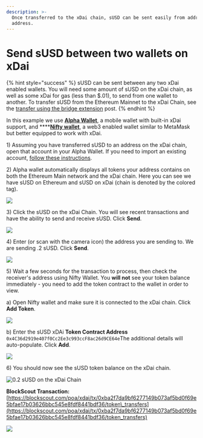 ```yaml
---
description: >-
  Once transferred to the xDai chain, sUSD can be sent easily from address to
  address.
---
```


# Send sUSD between two wallets on xDai

{% hint style="success" %}
sUSD can be sent between any two xDai enabled wallets. You will need some amount of sUSD on the xDai chain, as well as some xDai for gas \(less than $.01\), to send from one wallet to another. To transfer sUSD from the Ethereum Mainnet to the xDai Chain, see the [transfer using the bridge extension](transfer-susd-through-the-bridge-extension.md) post.
{% endhint %}

In this example we use [**Alpha Wallet**](https://alphawallet.com/), a mobile wallet with built-in xDai support, and ****[**Nifty wallet**](https://chrome.google.com/webstore/detail/nifty-wallet/jbdaocneiiinmjbjlgalhcelgbejmnid?hl=en), a web3 enabled wallet similar to MetaMask but better equipped to work with xDai.

1\) Assuming you have transferred sUSD to an address on the xDai chain, open that account in your Alpha Wallet. If you need to import an existing account, [follow these instructions](https://www.xdaichain.com/for-users/wallets/alpha-wallet/importing-an-existing-account-to-alpha-wallet).

2\) Alpha wallet automatically displays all tokens your address contains on both the Ethereum Main network and the xDai chain. Here you can see we have sUSD on Ethereum and sUSD on xDai \(chain is denoted by the colored tag\).

![](../../.gitbook/assets/synth1.png)

3\) Click the sUSD on the xDai Chain. You will see recent transactions and have the ability to send and receive sUSD. Click **Send**.

![](../../.gitbook/assets/send1%20%281%29.png)

4\) Enter \(or scan with the camera icon\) the address you are sending to. We are sending .2 sUSD. Click **Send**.

![](../../.gitbook/assets/send2.png)

5\) Wait a few seconds for the transaction to process, then check the receiver's address using Nifty Wallet. You **will not** see your token balance immediately - you need to add the token contract to the wallet in order to view.

a\) Open Nifty wallet and make sure it is connected to the xDai chain. Click **Add Token**.

![](../../.gitbook/assets/xdai1.png)

b\) Enter the sUSD xDAi **Token Contract Address** `0x4C36d2919e407f0Cc2Ee3c993ccF8ac26d9CE64e`The additional details will auto-populate. Click **Add**.

![](../../.gitbook/assets/xdai_2.png)

6\) You should now see the sUSD token balance on the xDai chain.

![0.2 sUSD on the xDai Chain](../../.gitbook/assets/xdai_3.png)

**BlockScout Transaction:**   
[https://blockscout.com/poa/xdai/tx/0xba2f7da9bf6277149b073af5bd0f69e5bfae17b03626bbc545e8fdf8441bdf36/token\_transfers](https://blockscout.com/poa/xdai/tx/0xba2f7da9bf6277149b073af5bd0f69e5bfae17b03626bbc545e8fdf8441bdf36/token_transfers)

![](../../.gitbook/assets/tx2.png)

